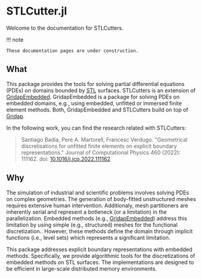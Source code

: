# STLCutter.jl

Welcome to the documentation for STLCutters.


!!! note

    These documentation pages are under construction.


## What

This package provides the tools for solving partial differential equations (PDEs) on domains bounded by [STL](https://en.wikipedia.org/wiki/STL_(file_format)) surfaces. STLCutters is an extension of [GridapEmbedded](https://github.com/gridap/GridapEmbedded.jl). GridapEmbedded is a package for solving 
PDEs on embedded domains, e.g., using embedded, unfitted or immersed finite element methods. Both, GridapEmbedded and STLCutters build on top of [Gridap](https://github.com/gridap/GridapEmbedded.jl).

In the following work, you can find the research related with STLCutters:

> Santiago Badia, Pere A. Martorell, Francesc Verdugo. "Geometrical discretisations for unfitted finite elements on explicit boundary representations." Journal of Computational Physics 460 (2022): 111162. doi: [10.1016/j.jcp.2022.111162](https://doi.org/10.1016/j.jcp.2022.111162)

## Why

The simulation of industrial and scientific problems involves solving PDEs on complex geometries. The generation of body-fitted unstructured meshes requires extensive human intervention. Additionaly, mesh partitioners are inherently serial and represent a botleneck (or a limitation) in the parallelization. Embedded methods (e.g., [GridapEmbedded](https://github.com/gridap/GridapEmbedded.jl)) address this limitation by using simple (e.g., structured) meshes for the functional discretization.. However, these methods define the domain through implicit functions (i.e., level sets) which represents a significant limitation.

This package addresses explicit boundary representations with embedded methods. Specifically, we provide algorithmic tools for the discretizations of embedded methods on STL surfaces. The implementations are designed to be efficient in large-scale distributed memory environments.
